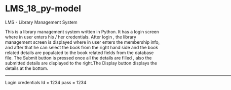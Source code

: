 # LMS_18_py-model
LMS - Library Management System

This is a library management system written in Python. It has a login screen where in user enters his / her credentials. After login , the library management screen is displayed where in user enters the membership info, and after that he can select the book from the right hand side and the book related details are populated to the book related fields from the database file. The Submit button is pressed once all the details are filled , also the submitted details are displayed to the right.The Display button displays the details at the bottom. 
<hr width = "900px"></hr>

Login credentials 
Id = 1234
pass = 1234
